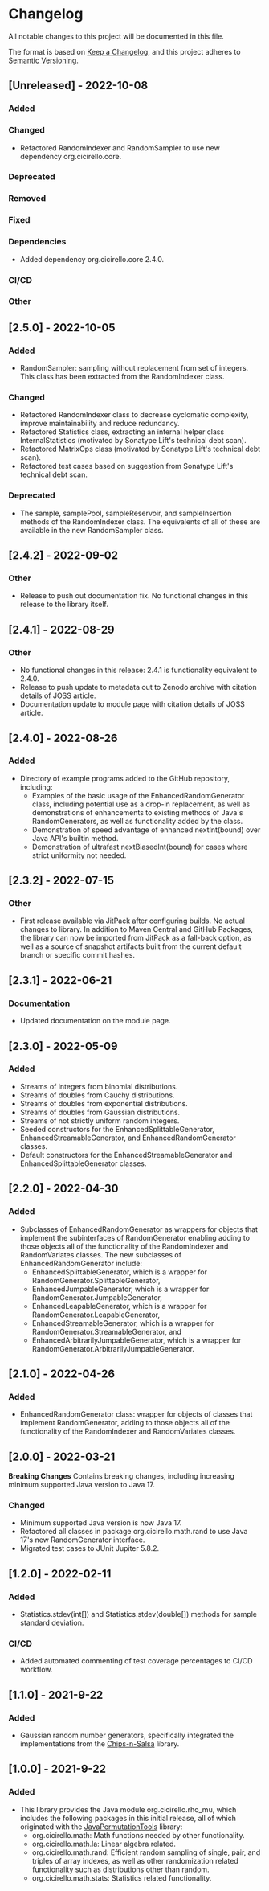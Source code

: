 # Changelog
All notable changes to this project will be documented in this file.

The format is based on [Keep a Changelog](https://keepachangelog.com/en/1.0.0/),
and this project adheres to [Semantic Versioning](https://semver.org/spec/v2.0.0.html).

## [Unreleased] - 2022-10-08

### Added

### Changed
* Refactored RandomIndexer and RandomSampler to use new dependency org.cicirello.core.

### Deprecated

### Removed

### Fixed

### Dependencies
* Added dependency org.cicirello.core 2.4.0.

### CI/CD

### Other


## [2.5.0] - 2022-10-05

### Added
* RandomSampler: sampling without replacement from set of integers. This class has been
  extracted from the RandomIndexer class.

### Changed
* Refactored RandomIndexer class to decrease cyclomatic complexity, improve maintainability and reduce redundancy.
* Refactored Statistics class, extracting an internal helper class InternalStatistics (motivated by 
  Sonatype Lift's technical debt scan).
* Refactored MatrixOps class (motivated by Sonatype Lift's technical debt scan).
* Refactored test cases based on suggestion from Sonatype Lift's technical debt scan.

### Deprecated
* The sample, samplePool, sampleReservoir, and sampleInsertion methods of the RandomIndexer class. The equivalents
  of all of these are available in the new RandomSampler class.


## [2.4.2] - 2022-09-02

### Other
* Release to push out documentation fix. No functional changes in this release to the library itself.


## [2.4.1] - 2022-08-29

### Other
* No functional changes in this release: 2.4.1 is functionality equivalent to 2.4.0.
* Release to push update to metadata out to Zenodo archive with citation details of JOSS article.
* Documentation update to module page with citation details of JOSS article.


## [2.4.0] - 2022-08-26

### Added
* Directory of example programs added to the GitHub repository, including:
  * Examples of the basic usage of the EnhancedRandomGenerator class, including potential use
    as a drop-in replacement, as well as demonstrations of enhancements to existing methods of
    Java's RandomGenerators, as well as functionality added by the class.
  * Demonstration of speed advantage of enhanced nextInt(bound) over Java API's builtin method.
  * Demonstration of ultrafast nextBiasedInt(bound) for cases where strict uniformity not needed.


## [2.3.2] - 2022-07-15

### Other
* First release available via JitPack after configuring builds. No actual changes to library. In addition
  to Maven Central and GitHub Packages, the library can now be imported from JitPack as a fall-back option,
  as well as a source of snapshot artifacts built from the current default branch or specific commit hashes.


## [2.3.1] - 2022-06-21

### Documentation
* Updated documentation on the module page.


## [2.3.0] - 2022-05-09

### Added
* Streams of integers from binomial distributions.
* Streams of doubles from Cauchy distributions.
* Streams of doubles from exponential distributions.
* Streams of doubles from Gaussian distributions.
* Streams of not strictly uniform random integers.
* Seeded constructors for the EnhancedSplittableGenerator, EnhancedStreamableGenerator, and
  EnhancedRandomGenerator classes.
* Default constructors for the EnhancedStreamableGenerator and EnhancedSplittableGenerator classes.


## [2.2.0] - 2022-04-30

### Added
* Subclasses of EnhancedRandomGenerator as wrappers for objects that implement the subinterfaces 
  of RandomGenerator enabling adding to those objects all of the functionality of the 
  RandomIndexer and RandomVariates classes. The new subclasses of EnhancedRandomGenerator include:
  * EnhancedSplittableGenerator, which is a wrapper for RandomGenerator.SplittableGenerator,
  * EnhancedJumpableGenerator, which is a wrapper for RandomGenerator.JumpableGenerator,
  * EnhancedLeapableGenerator, which is a wrapper for RandomGenerator.LeapableGenerator,
  * EnhancedStreamableGenerator, which is a wrapper for RandomGenerator.StreamableGenerator, and
  * EnhancedArbitrarilyJumpableGenerator, which is a wrapper for RandomGenerator.ArbitrarilyJumpableGenerator.


## [2.1.0] - 2022-04-26

### Added
* EnhancedRandomGenerator class: wrapper for objects of classes that implement RandomGenerator,
  adding to those objects all of the functionality of the RandomIndexer and RandomVariates classes.
  

## [2.0.0] - 2022-03-21

**Breaking Changes**
Contains breaking changes, including increasing minimum supported Java version to Java 17.

### Changed
* Minimum supported Java version is now Java 17.
* Refactored all classes in package org.cicirello.math.rand to use Java 17's new
  RandomGenerator interface.
* Migrated test cases to JUnit Jupiter 5.8.2.


## [1.2.0] - 2022-02-11

### Added
* Statistics.stdev(int[]) and Statistics.stdev(double[]) methods for sample standard deviation.

### CI/CD
* Added automated commenting of test coverage percentages to CI/CD workflow.


## [1.1.0] - 2021-9-22

### Added
* Gaussian random number generators, specifically integrated the implementations
  from the [Chips-n-Salsa](https://github.com/cicirello/Chips-n-Salsa) library.


## [1.0.0] - 2021-9-22

### Added
* This library provides the Java module org.cicirello.rho_mu, which includes the
  following packages in this initial release, all of which originated with the
  [JavaPermutationTools](https://github.com/cicirello/JavaPermutationTools) library:
  * org.cicirello.math: Math functions needed by other functionality.
  * org.cicirello.math.la: Linear algebra related.
  * org.cicirello.math.rand: Efficient random sampling of single, pair, and triples of array
    indexes, as well as other randomization related functionality such as distributions other
	than random.
  * org.cicirello.math.stats: Statistics related functionality.
